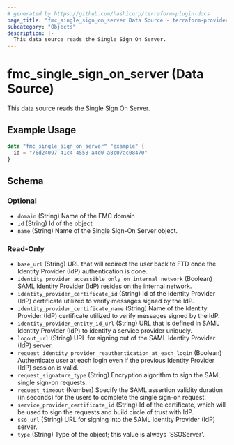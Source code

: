```yaml
---
# generated by https://github.com/hashicorp/terraform-plugin-docs
page_title: "fmc_single_sign_on_server Data Source - terraform-provider-fmc"
subcategory: "Objects"
description: |-
  This data source reads the Single Sign On Server.
---
```


# fmc_single_sign_on_server (Data Source)

This data source reads the Single Sign On Server.

## Example Usage

```terraform
data "fmc_single_sign_on_server" "example" {
  id = "76d24097-41c4-4558-a4d0-a8c07ac08470"
}
```

<!-- schema generated by tfplugindocs -->
## Schema

### Optional

- `domain` (String) Name of the FMC domain
- `id` (String) Id of the object
- `name` (String) Name of the Single Sign-On Server object.

### Read-Only

- `base_url` (String) URL that will redirect the user back to FTD once the Identity Provider (IdP) authentication is done.
- `identity_provider_accessible_only_on_internal_network` (Boolean) SAML Identity Provider (IdP) resides on the internal network.
- `identity_provider_certificate_id` (String) Id of the Identity Provider (IdP) certificate utilized to verify messages signed by the IdP.
- `identity_provider_certificate_name` (String) Name of the Identity Provider (IdP) certificate utilized to verify messages signed by the IdP.
- `identity_provider_entity_id_url` (String) URL that is defined in SAML Identity Provider (IdP) to identify a service provider uniquely.
- `logout_url` (String) URL for signing out of the SAML Identity Provider (IdP) server.
- `request_identity_provider_reauthentication_at_each_login` (Boolean) Authenticate user at each login even if the previous Identity Provider (IdP) session is valid.
- `request_signature_type` (String) Encryption algorithm to sign the SAML single sign-on requests.
- `request_timeout` (Number) Specify the SAML assertion validity duration (in seconds) for the users to complete the single sign-on request.
- `service_provider_certificate_id` (String) Id of the certificate, which will be used to sign the requests and build circle of trust with IdP.
- `sso_url` (String) URL for signing into the SAML Identity Provider (IdP) server.
- `type` (String) Type of the object; this value is always 'SSOServer'.
